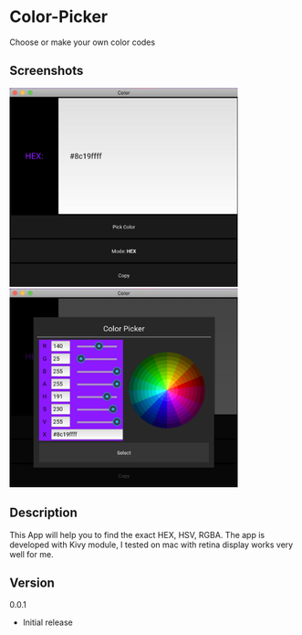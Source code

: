# Color-Picker
Choose or make your own color codes

## Screenshots
<img src="https://github.com/Saadmairaj/Color-Picker/blob/master/Screenshot%202019-04-03%20at%202.35.57%20PM.png" width="400" height="348"> <img src="https://github.com/Saadmairaj/Color-Picker/blob/master/Screenshot%202019-04-03%20at%202.35.51%20PM.png" width="400" height="348">


## Description
This App will help you to find the exact HEX, HSV, RGBA. The app is developed with Kivy module, I tested on mac with retina display works very well for me. 

## Version
  0.0.1
  * Initial release
